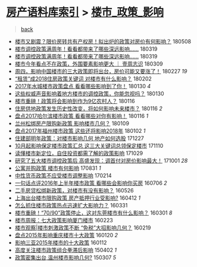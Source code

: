 [房产语料库索引](../../README.md)  > [楼市_政策_影响](楼市_政策_影响.md)
====
> [back](../README.md)

- [楼市又剧震？限价房转共有产权房！拟出炉的政策对房价有何影响？](http://jkwz.applinzi.com/ittc/7100679143513654289.html#%E6%A5%BC%E5%B8%82%E5%8F%88%E5%89%A7%E9%9C%87%EF%BC%9F%E9%99%90%E4%BB%B7%E6%88%BF%E8%BD%AC%E5%85%B1%E6%9C%89%E4%BA%A7%E6%9D%83%E6%88%BF%EF%BC%81%E6%8B%9F%E5%87%BA%E7%82%89%E7%9A%84%E6%94%BF%E7%AD%96%E5%AF%B9%E6%88%BF%E4%BB%B7%E6%9C%89%E4%BD%95%E5%BD%B1%E5%93%8D%EF%BC%9F) 180508  
- [楼市调控政策满周年！看看都带来了哪些深远影响……](http://jkwz.applinzi.com/ittc/7082110847751291921.html#%E6%A5%BC%E5%B8%82%E8%B0%83%E6%8E%A7%E6%94%BF%E7%AD%96%E6%BB%A1%E5%91%A8%E5%B9%B4%EF%BC%81%E7%9C%8B%E7%9C%8B%E9%83%BD%E5%B8%A6%E6%9D%A5%E4%BA%86%E5%93%AA%E4%BA%9B%E6%B7%B1%E8%BF%9C%E5%BD%B1%E5%93%8D%E2%80%A6%E2%80%A6) 180319  
- [楼市调控政策满周年！看看都带来了哪些深远影响……](http://jkwz.applinzi.com/ittc/7082094999342941191.html#%E6%A5%BC%E5%B8%82%E8%B0%83%E6%8E%A7%E6%94%BF%E7%AD%96%E6%BB%A1%E5%91%A8%E5%B9%B4%EF%BC%81%E7%9C%8B%E7%9C%8B%E9%83%BD%E5%B8%A6%E6%9D%A5%E4%BA%86%E5%93%AA%E4%BA%9B%E6%B7%B1%E8%BF%9C%E5%BD%B1%E5%93%8D%E2%80%A6%E2%80%A6) 180319  
- [楼市今年看点不在政策，外围要素影响更大 ｜ 壹周志识](http://jkwz.applinzi.com/ittc/7078440956833825808.html#%E6%A5%BC%E5%B8%82%E4%BB%8A%E5%B9%B4%E7%9C%8B%E7%82%B9%E4%B8%8D%E5%9C%A8%E6%94%BF%E7%AD%96%EF%BC%8C%E5%A4%96%E5%9B%B4%E8%A6%81%E7%B4%A0%E5%BD%B1%E5%93%8D%E6%9B%B4%E5%A4%A7+%EF%BD%9C+%E5%A3%B9%E5%91%A8%E5%BF%97%E8%AF%86) 180309  
- [周四，影响中国楼市的三大政策即将出台，房价可能又要涨了！](http://jkwz.applinzi.com/ittc/7074721286716916752.html#%E5%91%A8%E5%9B%9B%EF%BC%8C%E5%BD%B1%E5%93%8D%E4%B8%AD%E5%9B%BD%E6%A5%BC%E5%B8%82%E7%9A%84%E4%B8%89%E5%A4%A7%E6%94%BF%E7%AD%96%E5%8D%B3%E5%B0%86%E5%87%BA%E5%8F%B0%EF%BC%8C%E6%88%BF%E4%BB%B7%E5%8F%AF%E8%83%BD%E5%8F%88%E8%A6%81%E6%B6%A8%E4%BA%86%EF%BC%81) 180227 *19* 
- [“租赁”成2018住房政策关键词 对楼市有什么影响？](http://jkwz.applinzi.com/ittc/7065510901614904337.html#%E2%80%9C%E7%A7%9F%E8%B5%81%E2%80%9D%E6%88%902018%E4%BD%8F%E6%88%BF%E6%94%BF%E7%AD%96%E5%85%B3%E9%94%AE%E8%AF%8D+%E5%AF%B9%E6%A5%BC%E5%B8%82%E6%9C%89%E4%BB%80%E4%B9%88%E5%BD%B1%E5%93%8D%EF%BC%9F) 180202  
- [2017年水城楼市政策盘点 看看哪些影响到了你！](http://jkwz.applinzi.com/ittc/7064299582693835783.html#2017%E5%B9%B4%E6%B0%B4%E5%9F%8E%E6%A5%BC%E5%B8%82%E6%94%BF%E7%AD%96%E7%9B%98%E7%82%B9+%E7%9C%8B%E7%9C%8B%E5%93%AA%E4%BA%9B%E5%BD%B1%E5%93%8D%E5%88%B0%E4%BA%86%E4%BD%A0%EF%BC%81) 180130 *4* 
- [这些权威声音影响着地方楼市的调控政策，你能忽视吗？](http://jkwz.applinzi.com/ittc/7064271614999266311.html#%E8%BF%99%E4%BA%9B%E6%9D%83%E5%A8%81%E5%A3%B0%E9%9F%B3%E5%BD%B1%E5%93%8D%E7%9D%80%E5%9C%B0%E6%96%B9%E6%A5%BC%E5%B8%82%E7%9A%84%E8%B0%83%E6%8E%A7%E6%94%BF%E7%AD%96%EF%BC%8C%E4%BD%A0%E8%83%BD%E5%BF%BD%E8%A7%86%E5%90%97%EF%BC%9F) 180130  
- [楼市重磅！政策将会影响到作为9亿农村人？](http://jkwz.applinzi.com/ittc/7059221062179357707.html#%E6%A5%BC%E5%B8%82%E9%87%8D%E7%A3%85%EF%BC%81%E6%94%BF%E7%AD%96%E5%B0%86%E4%BC%9A%E5%BD%B1%E5%93%8D%E5%88%B0%E4%BD%9C%E4%B8%BA9%E4%BA%BF%E5%86%9C%E6%9D%91%E4%BA%BA%EF%BC%9F) 180116  
- [住房供地政策发生历史性改变，将如何影响未来楼市？](http://jkwz.applinzi.com/ittc/7059162869625521158.html#%E4%BD%8F%E6%88%BF%E4%BE%9B%E5%9C%B0%E6%94%BF%E7%AD%96%E5%8F%91%E7%94%9F%E5%8E%86%E5%8F%B2%E6%80%A7%E6%94%B9%E5%8F%98%EF%BC%8C%E5%B0%86%E5%A6%82%E4%BD%95%E5%BD%B1%E5%93%8D%E6%9C%AA%E6%9D%A5%E6%A5%BC%E5%B8%82%EF%BC%9F) 180116 *2* 
- [盘点2017哈尔滨楼市政策 看看哪些对你有影响！](http://jkwz.applinzi.com/ittc/7059098610384241680.html#%E7%9B%98%E7%82%B92017%E5%93%88%E5%B0%94%E6%BB%A8%E6%A5%BC%E5%B8%82%E6%94%BF%E7%AD%96+%E7%9C%8B%E7%9C%8B%E5%93%AA%E4%BA%9B%E5%AF%B9%E4%BD%A0%E6%9C%89%E5%BD%B1%E5%93%8D%EF%BC%81) 180116 *1* 
- [兰州松绑房产限购新政策 影响楼市几何？](http://jkwz.applinzi.com/ittc/7056576281452217351.html#%E5%85%B0%E5%B7%9E%E6%9D%BE%E7%BB%91%E6%88%BF%E4%BA%A7%E9%99%90%E8%B4%AD%E6%96%B0%E6%94%BF%E7%AD%96+%E5%BD%B1%E5%93%8D%E6%A5%BC%E5%B8%82%E5%87%A0%E4%BD%95%EF%BC%9F) 180109  
- [盘点2017年福州楼市政策 这些还将影响2018年](http://jkwz.applinzi.com/ittc/7054036558796030992.html#%E7%9B%98%E7%82%B92017%E5%B9%B4%E7%A6%8F%E5%B7%9E%E6%A5%BC%E5%B8%82%E6%94%BF%E7%AD%96+%E8%BF%99%E4%BA%9B%E8%BF%98%E5%B0%86%E5%BD%B1%E5%93%8D2018%E5%B9%B4) 180102 *1* 
- [住建部明年政策：对楼市影响几何 地产如何选股](http://jkwz.applinzi.com/ittc/7051646088417641488.html#%E4%BD%8F%E5%BB%BA%E9%83%A8%E6%98%8E%E5%B9%B4%E6%94%BF%E7%AD%96%EF%BC%9A%E5%AF%B9%E6%A5%BC%E5%B8%82%E5%BD%B1%E5%93%8D%E5%87%A0%E4%BD%95+%E5%9C%B0%E4%BA%A7%E5%A6%82%E4%BD%95%E9%80%89%E8%82%A1) 171227  
- [10月起影响保定楼市政策汇总 这三大关键词总领保定楼市](http://jkwz.applinzi.com/ittc/7034251521737360400.html#10%E6%9C%88%E8%B5%B7%E5%BD%B1%E5%93%8D%E4%BF%9D%E5%AE%9A%E6%A5%BC%E5%B8%82%E6%94%BF%E7%AD%96%E6%B1%87%E6%80%BB+%E8%BF%99%E4%B8%89%E5%A4%A7%E5%85%B3%E9%94%AE%E8%AF%8D%E6%80%BB%E9%A2%86%E4%BF%9D%E5%AE%9A%E6%A5%BC%E5%B8%82) 171110  
- [读懂楼市新定位，自住投资都需了解的政策影响](http://jkwz.applinzi.com/ittc/7029811306201351185.html#%E8%AF%BB%E6%87%82%E6%A5%BC%E5%B8%82%E6%96%B0%E5%AE%9A%E4%BD%8D%EF%BC%8C%E8%87%AA%E4%BD%8F%E6%8A%95%E8%B5%84%E9%83%BD%E9%9C%80%E4%BA%86%E8%A7%A3%E7%9A%84%E6%94%BF%E7%AD%96%E5%BD%B1%E5%93%8D) 171029  
- [研究了五大楼市调控政策后 高盛发现：调首付对房价影响最大！](http://jkwz.applinzi.com/ittc/7019558334791943184.html#%E7%A0%94%E7%A9%B6%E4%BA%86%E4%BA%94%E5%A4%A7%E6%A5%BC%E5%B8%82%E8%B0%83%E6%8E%A7%E6%94%BF%E7%AD%96%E5%90%8E+%E9%AB%98%E7%9B%9B%E5%8F%91%E7%8E%B0%EF%BC%9A%E8%B0%83%E9%A6%96%E4%BB%98%E5%AF%B9%E6%88%BF%E4%BB%B7%E5%BD%B1%E5%93%8D%E6%9C%80%E5%A4%A7%EF%BC%81) 171001 *28* 
- [公寓并购政策 楼市有何影响](http://jkwz.applinzi.com/ittc/7007911744100631569.html#%E5%85%AC%E5%AF%93%E5%B9%B6%E8%B4%AD%E6%94%BF%E7%AD%96+%E6%A5%BC%E5%B8%82%E6%9C%89%E4%BD%95%E5%BD%B1%E5%93%8D) 170831 *1* 
- [中性货币政策不应受楼市调整影响](http://jkwz.applinzi.com/ittc/6934403623529481220.html#%E4%B8%AD%E6%80%A7%E8%B4%A7%E5%B8%81%E6%94%BF%E7%AD%96%E4%B8%8D%E5%BA%94%E5%8F%97%E6%A5%BC%E5%B8%82%E8%B0%83%E6%95%B4%E5%BD%B1%E5%93%8D) 170214  
- [一句话点评2016年上半年楼市政策 看哪些会影响你买房](http://jkwz.applinzi.com/ittc/6851670087295304709.html#%E4%B8%80%E5%8F%A5%E8%AF%9D%E7%82%B9%E8%AF%842016%E5%B9%B4%E4%B8%8A%E5%8D%8A%E5%B9%B4%E6%A5%BC%E5%B8%82%E6%94%BF%E7%AD%96+%E7%9C%8B%E5%93%AA%E4%BA%9B%E4%BC%9A%E5%BD%B1%E5%93%8D%E4%BD%A0%E4%B9%B0%E6%88%BF) 160706 *2* 
- [二手房贷松绑新政策，对楼市有没有影响？](http://jkwz.applinzi.com/ittc/6836491267990881284.html#%E4%BA%8C%E6%89%8B%E6%88%BF%E8%B4%B7%E6%9D%BE%E7%BB%91%E6%96%B0%E6%94%BF%E7%AD%96%EF%BC%8C%E5%AF%B9%E6%A5%BC%E5%B8%82%E6%9C%89%E6%B2%A1%E6%9C%89%E5%BD%B1%E5%93%8D%EF%BC%9F) 160526  
- [上海出台楼市限购政策 房产抵押行业受影响?](http://jkwz.applinzi.com/ittc/6820176995631498244.html#%E4%B8%8A%E6%B5%B7%E5%87%BA%E5%8F%B0%E6%A5%BC%E5%B8%82%E9%99%90%E8%B4%AD%E6%94%BF%E7%AD%96+%E6%88%BF%E4%BA%A7%E6%8A%B5%E6%8A%BC%E8%A1%8C%E4%B8%9A%E5%8F%97%E5%BD%B1%E5%93%8D%3F) 160412 *1* 
- [怎么抓住楼市政策热点迅速扩大影响力？](http://jkwz.applinzi.com/ittc/6815792696165663748.html#%E6%80%8E%E4%B9%88%E6%8A%93%E4%BD%8F%E6%A5%BC%E5%B8%82%E6%94%BF%E7%AD%96%E7%83%AD%E7%82%B9%E8%BF%85%E9%80%9F%E6%89%A9%E5%A4%A7%E5%BD%B1%E5%93%8D%E5%8A%9B%EF%BC%9F) 160331  
- [楼市重磅！“70/90”政策停止，这对东莞楼市有什么影响？](http://jkwz.applinzi.com/ittc/6804762683832271876.html#%E6%A5%BC%E5%B8%82%E9%87%8D%E7%A3%85%EF%BC%81%E2%80%9C70%2F90%E2%80%9D%E6%94%BF%E7%AD%96%E5%81%9C%E6%AD%A2%EF%BC%8C%E8%BF%99%E5%AF%B9%E4%B8%9C%E8%8E%9E%E6%A5%BC%E5%B8%82%E6%9C%89%E4%BB%80%E4%B9%88%E5%BD%B1%E5%93%8D%EF%BC%9F) 160301 *8* 
- [楼市周报：七大政策影响厦门楼市](http://jkwz.applinzi.com/ittc/6802033325464093701.html#%E6%A5%BC%E5%B8%82%E5%91%A8%E6%8A%A5%EF%BC%9A%E4%B8%83%E5%A4%A7%E6%94%BF%E7%AD%96%E5%BD%B1%E5%93%8D%E5%8E%A6%E9%97%A8%E6%A5%BC%E5%B8%82) 160223  
- [楼市观察|楼市刺激政策不断 “免税”大招影响几何？](http://jkwz.applinzi.com/ittc/6800599598242464773.html#%E6%A5%BC%E5%B8%82%E8%A7%82%E5%AF%9F%7C%E6%A5%BC%E5%B8%82%E5%88%BA%E6%BF%80%E6%94%BF%E7%AD%96%E4%B8%8D%E6%96%AD+%E2%80%9C%E5%85%8D%E7%A8%8E%E2%80%9D%E5%A4%A7%E6%8B%9B%E5%BD%B1%E5%93%8D%E5%87%A0%E4%BD%95%EF%BC%9F) 160219  
- [盘点2015年影响重庆楼市十大政策](http://jkwz.applinzi.com/ittc/6789358006592603141.html#%E7%9B%98%E7%82%B92015%E5%B9%B4%E5%BD%B1%E5%93%8D%E9%87%8D%E5%BA%86%E6%A5%BC%E5%B8%82%E5%8D%81%E5%A4%A7%E6%94%BF%E7%AD%96) 160120 *2* 
- [影响三亚2015年楼市的十大政策](http://jkwz.applinzi.com/ittc/6786355465403499524.html#%E5%BD%B1%E5%93%8D%E4%B8%89%E4%BA%9A2015%E5%B9%B4%E6%A5%BC%E5%B8%82%E7%9A%84%E5%8D%81%E5%A4%A7%E6%94%BF%E7%AD%96) 160112  
- [高度关注楼市政策组合拳滞后影响](http://jkwz.applinzi.com/ittc/547650611404969674.html#%E9%AB%98%E5%BA%A6%E5%85%B3%E6%B3%A8%E6%A5%BC%E5%B8%82%E6%94%BF%E7%AD%96%E7%BB%84%E5%90%88%E6%8B%B3%E6%BB%9E%E5%90%8E%E5%BD%B1%E5%93%8D) 150402 *1* 
- [政策密集出台,温州楼市影响几何?](http://jkwz.applinzi.com/ittc/547650611395463303.html#%E6%94%BF%E7%AD%96%E5%AF%86%E9%9B%86%E5%87%BA%E5%8F%B0%2C%E6%B8%A9%E5%B7%9E%E6%A5%BC%E5%B8%82%E5%BD%B1%E5%93%8D%E5%87%A0%E4%BD%95%3F) 150307 *5* 
